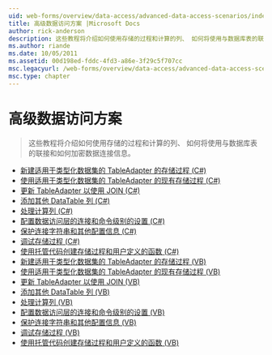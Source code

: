 ```yaml
---
uid: web-forms/overview/data-access/advanced-data-access-scenarios/index
title: 高级数据访问方案 |Microsoft Docs
author: rick-anderson
description: 这些教程将介绍如何使用存储的过程和计算的列、 如何将使用与数据库表的联接和如何加密数据连接信息...
ms.author: riande
ms.date: 10/05/2011
ms.assetid: 00d198ed-fddc-4fd3-a86e-3f29c5f707cc
msc.legacyurl: /web-forms/overview/data-access/advanced-data-access-scenarios
msc.type: chapter
---
```

<a name="advanced-data-access-scenarios"></a>高级数据访问方案
====================
> 这些教程将介绍如何使用存储的过程和计算的列、 如何将使用与数据库表的联接和如何加密数据连接信息。


- [新建适用于类型化数据集的 TableAdapter 的存储过程 (C#)](creating-new-stored-procedures-for-the-typed-dataset-s-tableadapters-cs.md)
- [使用适用于类型化数据集的 TableAdapter 的现有存储过程 (C#)](using-existing-stored-procedures-for-the-typed-dataset-s-tableadapters-cs.md)
- [更新 TableAdapter 以使用 JOIN (C#)](updating-the-tableadapter-to-use-joins-cs.md)
- [添加其他 DataTable 列 (C#)](adding-additional-datatable-columns-cs.md)
- [处理计算列 (C#)](working-with-computed-columns-cs.md)
- [配置数据访问层的连接和命令级别的设置 (C#)](configuring-the-data-access-layer-s-connection-and-command-level-settings-cs.md)
- [保护连接字符串和其他配置信息 (C#)](protecting-connection-strings-and-other-configuration-information-cs.md)
- [调试存储过程 (C#)](debugging-stored-procedures-cs.md)
- [使用托管代码创建存储过程和用户定义的函数 (C#)](creating-stored-procedures-and-user-defined-functions-with-managed-code-cs.md)
- [新建适用于类型化数据集的 TableAdapter 的存储过程 (VB)](creating-new-stored-procedures-for-the-typed-dataset-s-tableadapters-vb.md)
- [使用适用于类型化数据集的 TableAdapter 的现有存储过程 (VB)](using-existing-stored-procedures-for-the-typed-dataset-s-tableadapters-vb.md)
- [更新 TableAdapter 以使用 JOIN (VB)](updating-the-tableadapter-to-use-joins-vb.md)
- [添加其他 DataTable 列 (VB)](adding-additional-datatable-columns-vb.md)
- [处理计算列 (VB)](working-with-computed-columns-vb.md)
- [配置数据访问层的连接和命令级别的设置 (VB)](configuring-the-data-access-layer-s-connection-and-command-level-settings-vb.md)
- [保护连接字符串和其他配置信息 (VB)](protecting-connection-strings-and-other-configuration-information-vb.md)
- [调试存储过程 (VB)](debugging-stored-procedures-vb.md)
- [使用托管代码创建存储过程和用户定义的函数 (VB)](creating-stored-procedures-and-user-defined-functions-with-managed-code-vb.md)
